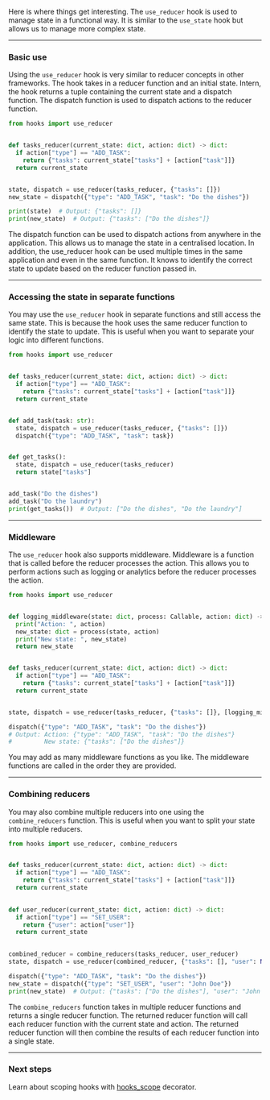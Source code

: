 Here is where things get interesting. The `use_reducer` hook is used to manage state in a functional way.
It is similar to the `use_state` hook but allows us to manage more complex state.

---

### Basic use

Using the `use_reducer` hook is very similar to reducer concepts in other frameworks. The hook takes in a reducer
function and an initial state.
Intern, the hook returns a tuple containing the current state and a dispatch function. The dispatch function is used to
dispatch actions to the reducer function.

```py
from hooks import use_reducer


def tasks_reducer(current_state: dict, action: dict) -> dict:
  if action["type"] == "ADD_TASK":
    return {"tasks": current_state["tasks"] + [action["task"]]}
  return current_state


state, dispatch = use_reducer(tasks_reducer, {"tasks": []})
new_state = dispatch({"type": "ADD_TASK", "task": "Do the dishes"})

print(state)  # Output: {"tasks": []}
print(new_state)  # Output: {"tasks": ["Do the dishes"]}
```

The dispatch function can be used to dispatch actions from anywhere in the application. This allows us to manage the
state
in a centralised location. In addition, the use_reducer hook can be used multiple times in the same application and
even in the same function. It knows to identify the correct state to update based on the reducer function passed in.

---

### Accessing the state in separate functions

You may use the `use_reducer` hook in separate functions and still access the same state. This is because the hook
uses the same reducer function to identify the state to update. This is useful when you want to separate your logic
into different functions.

```python
from hooks import use_reducer


def tasks_reducer(current_state: dict, action: dict) -> dict:
  if action["type"] == "ADD_TASK":
    return {"tasks": current_state["tasks"] + [action["task"]]}
  return current_state


def add_task(task: str):
  state, dispatch = use_reducer(tasks_reducer, {"tasks": []})
  dispatch({"type": "ADD_TASK", "task": task})


def get_tasks():
  state, dispatch = use_reducer(tasks_reducer)
  return state["tasks"]


add_task("Do the dishes")
add_task("Do the laundry")
print(get_tasks())  # Output: ["Do the dishes", "Do the laundry"]
```

---
### Middleware

The `use_reducer` hook also supports middleware. Middleware is a function that is called before the reducer processes
the action. This allows you to perform actions such as logging or analytics before the reducer processes the action.

```python
from hooks import use_reducer


def logging_middleware(state: dict, process: Callable, action: dict) -> dict:
  print("Action: ", action)
  new_state: dict = process(state, action)
  print("New state: ", new_state)
  return new_state


def tasks_reducer(current_state: dict, action: dict) -> dict:
  if action["type"] == "ADD_TASK":
    return {"tasks": current_state["tasks"] + [action["task"]]}
  return current_state


state, dispatch = use_reducer(tasks_reducer, {"tasks": []}, [logging_middleware])

dispatch({"type": "ADD_TASK", "task": "Do the dishes"})
# Output: Action: {"type": "ADD_TASK", "task": "Do the dishes"}
#         New state: {"tasks": ["Do the dishes"]}
```

You may add as many middleware functions as you like. The middleware functions are called in the order they are
provided.

---
### Combining reducers

You may also combine multiple reducers into one using the `combine_reducers` function. This is useful when you want to
split your state into multiple reducers.

```python
from hooks import use_reducer, combine_reducers


def tasks_reducer(current_state: dict, action: dict) -> dict:
  if action["type"] == "ADD_TASK":
    return {"tasks": current_state["tasks"] + [action["task"]]}
  return current_state
  

def user_reducer(current_state: dict, action: dict) -> dict:
  if action["type"] == "SET_USER":
    return {"user": action["user"]}
  return current_state
  

combined_reducer = combine_reducers(tasks_reducer, user_reducer)
state, dispatch = use_reducer(combined_reducer, {"tasks": [], "user": None})

dispatch({"type": "ADD_TASK", "task": "Do the dishes"})
new_state = dispatch({"type": "SET_USER", "user": "John Doe"})
print(new_state)  # Output: {"tasks": ["Do the dishes"], "user": "John Doe"}
```

The `combine_reducers` function takes in multiple reducer functions and returns a single reducer function. The
returned reducer function will call each reducer function with the current state and action. The returned reducer
function will then combine the results of each reducer function into a single state.

---
### Next steps

Learn about scoping hooks with [hooks_scope](../scoping/scope_decorator.md) decorator.

